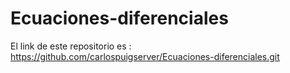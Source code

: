 # Ecuaciones-diferenciales

El link de este repositorio es : https://github.com/carlospuigserver/Ecuaciones-diferenciales.git

